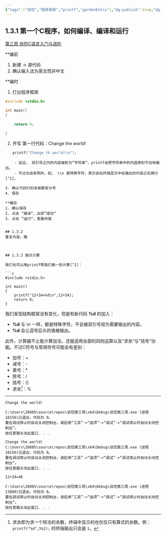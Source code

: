 ```yaml
---
{"tags":["翁恺","程序框架","printf","gardenEntry"],"dg-publish":true,"dg-home":true,"permalink":"/翁恺计算机入门/1.3 第一周第三讲/","dgPassFrontmatter":true}
---
```


## 1.3.1 第一个C程序，如何编译、编译和运行

[第三周 翁恺C语言入门与进阶](https://www.bilibili.com/list/watchlater?oid=380567785&bvid=BV1XZ4y1S7e1&spm_id_from=333.1007.top_right_bar_window_view_later.content.click&p=6)

**编前
1. 新建 → 源代码
2. 确认输入法为英文而非中文

**编时
1. 打出程序框架
```C
#include <stdio.h>

int main()
{
	
	return 0;

}
```

2. 开写
	第一行代码：Change the world! 
	```c
	printf("Change th world!\n");
```
	- 这边， 双引号之内的内容被称为”字符串“。printf会把字符串中的内容原封不动地输出。
	- 不过也会有例外，如， \\n 是特殊字符，表示会在终端显示中在输出的内容之后换行[^1]。

3. 确认代码行的末尾都有分号
4. 保存

**编后
1. 确认保存
2. 点击 ”编译“，出现”成功“
3. 点击 ”运行“，查看终端


## 1.3.2 
重复内容，略



## 1.3.3 做点计算

我们也可以用printf帮我们做一些计算[^2]：

```c
#include <stdio.h>

int main()
{
	printf("12+34=%d\n",12+34);
	return 0;
}
```

我们发现结构框架没有变化，但是有新代码 **\%d** 的加入：
- **\%d** 与 \\n 一样，都是特殊字符，不会被双引号视为需要输出的内容。
- **%d** 会让逗号后头的值被输出。

此外，计算器不止能计算加法，还能适用全部的四则运算以及”求余“与”括号“功能。不过C符号与常用符号可能会有差别：
- 加号：+
- 减号：-
- 乘号：\*
- 除号：/
- 括号：()
- 求余[^3]：%


---
[^1]: 若字符串内包含 \\n，终端显示第一个代码块；不然，显示第二代码块:
```
Change the world!

C:\Users\20805\source\repos\翁恺第三周\x64\Debug\翁恺第三周.exe (进程 18156)已退出，代码为 0。
要在调试停止时自动关闭控制台，请启用“工具”->“选项”->“调试”->“调试停止时自动关闭控制台”。
按任意键关闭此窗口. . .
```
```
Change the world!
C:\Users\20805\source\repos\翁恺第三周\x64\Debug\翁恺第三周.exe (进程 18156)已退出，代码为 0。
要在调试停止时自动关闭控制台，请启用“工具”->“选项”->“调试”->“调试停止时自动关闭控制台”。
按任意键关闭此窗口. . .
```

[^2]: 终端显示为：
```
12+34=46

C:\Users\20805\source\repos\翁恺第三周\x64\Debug\翁恺第三周.exe (进程 13800)已退出，代码为 0。
要在调试停止时自动关闭控制台，请启用“工具”->“选项”->“调试”->“调试停止时自动关闭控制台”。
按任意键关闭此窗口. . .
```

[^3]: 求余即为求一个除法的余数，终端中显示的也仅仅只有算式的余数。例： `printf("%d",5%2);` 的终端输出只会是 `1`。





